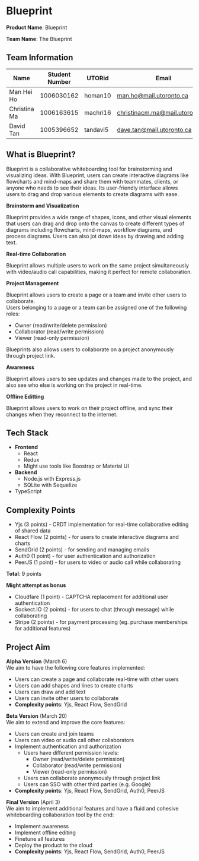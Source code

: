 # Blueprint

**Product Name**: Blueprint

**Team Name**: The Blueprint

## Team Information

| Name         | Student Number | UTORid   | Email                           |
| ------------ | -------------- | -------- | ------------------------------- |
| Man Hei Ho   | 1006030162     | homan10  | man.ho@mail.utoronto.ca         |
| Christina Ma | 1006163615     | machri16 | christinacm.ma@mail.utoronto.ca |
| David Tan    | 1005396652     | tandavi5 | dave.tan@mail.utoronto.ca       |

## What is Blueprint?

Blueprint is a collaborative whiteboarding tool for brainstorming and visualizing ideas. With Blueprint, users can create interactive diagrams like flowcharts and mind-maps and share them with teammates, clients, or anyone who needs to see their ideas. Its user-friendly interface allows users to drag and drop various elements to create diagrams with ease.

**Brainstorm and Visualization**

Blueprint provides a wide range of shapes, icons, and other visual elements that users can drag and drop onto the canvas to create different types of diagrams including flowcharts, mind-maps, workflow diagrams, and process diagrams. Users can also jot down ideas by drawing and adding text.

**Real-time Collaboration**

Blueprint allows multiple users to work on the same project simultaneously with video/audio call capabilities, making it perfect for remote collaboration.

**Project Management**

Blueprint allows users to create a page or a team and invite other users to collaborate.  
Users belonging to a page or a team can be assigned one of the following roles:

- Owner (read/write/delete permission)
- Collaborator (read/write permission)
- Viewer (read-only permission)

Blueprints also allows users to collaborate on a project anonymously through project link.

**Awareness**

Blueprint allows users to see updates and changes made to the project, and also see who else is working on the project in real-time.

**Offline Editting**

Blueprint allows users to work on their project offline, and sync their changes when they reconnect to the internet.

## Tech Stack

- **Frontend**
  - React
  - Redux
  - Might use tools like Boostrap or Material UI
- **Backend**
  - Node.js with Express.js
  - SQLite with Sequelize
- TypeScript

## Complexity Points

- Yjs (3 points) - CRDT implementation for real-time collaborative editing of shared data
- React Flow (2 points) - for users to create interactive diagrams and charts
- SendGrid (2 points) - for sending and managing emails
- Auth0 (1 point) - for user authentication and authorization
- PeerJS (1 point) - for users to video or audio call while collaborating

**Total**: 9 points

**Might attempt as bonus**

- Cloudfare (1 point) - CAPTCHA replacement for additional user authentication
- Sockect.IO (2 points) - for users to chat (through message) while collaborating
- Stripe (2 points) - for payment processing (eg. purchase memberships for additional features)

## Project Aim

**Alpha Version** (March 6)  
We aim to have the following core features implemented:

- Users can create a page and collaborate real-time with other users
- Users can add shapes and lines to create charts
- Users can draw and add text
- Users can invite other users to collaborate
- **Complexity points**: Yjs, React Flow, SendGrid

**Beta Version** (March 20)  
We aim to extend and improve the core features:

- Users can create and join teams
- Users can video or audio call other collaborators
- Implement authentication and authorization
  - Users have different permission levels:
    - Owner (read/write/delete permission)
    - Collaborator (read/write permission)
    - Viewer (read-only permission)
  - Users can collaborate anonymously through project link
  - Users can SSO with other third parties (e.g. Google)
- **Complexity points**: Yjs, React Flow, SendGrid, Auth0, PeerJS

**Final Version** (April 3)  
We aim to implement additional features and have a fluid and cohesive whiteboarding collaboration tool by the end:

- Implement awareness
- Implement offline editing
- Finetune all features
- Deploy the product to the cloud
- **Complexity points**: Yjs, React Flow, SendGrid, Auth0, PeerJS
